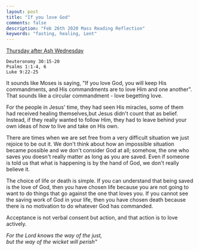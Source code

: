 ```yaml
---
layout: post
title: "If you love God"
comments: false
description: "Feb 26th 2020 Mass Reading Reflection"
keywords: "fasting, healing, Lent"
---
```


[Thursday after Ash Wednesday](https://www.ewtn.com/catholicism/daily-readings/2020-02-27)

```
Deuteronomy 30:15-20
Psalms 1:1-4, 6
Luke 9:22-25
```
It sounds like Moses is saying, "If you love God, you will keep His commandments, and His commandments are to love Him and one another". That sounds like a circular commandment - love begetting love.  

For the people in Jesus' time, they had seen His miracles, some of them had received healing themselves,but Jesus didn't count that as belief. Instead, if they really wanted to follow Him, they had to leave behind your own ideas of how to live and take on His own. 

There are times when we are set free from a very difficult situation we just rejoice to be out it. We don't think about how an impossible situation became possible and we don't consider God at all; somehow, the one who saves you doesn't really matter as long as you are saved. Even if someone is told us that what is happening is by the hand of God, we don't really believe it.

The choice of life or death is simple. If you can understand that being saved is the love of God, then you have chosen life because you are not going to want to do things that go against the one that loves you. If you cannot see the saving work of God in your life, then you have chosen death because there is no motivation to do whatever God has commanded. 

Acceptance is not verbal consent but action, and that action is to love actively.

_For the Lord knows the way of the just,  
but the way of the wicket will perish"_  

